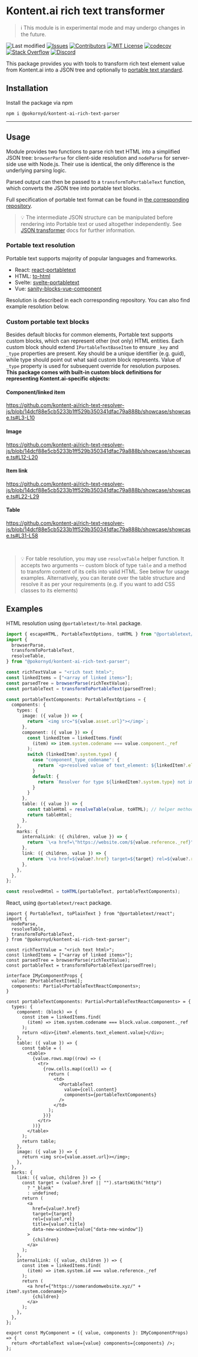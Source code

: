 # Kontent.ai rich text transformer

> :information_source: This module is in experimental mode and may undergo changes in the future.

![Last modified][last-commit]
[![Issues][issues-shield]][issues-url]
[![Contributors][contributors-shield]][contributors-url]
[![MIT License][license-shield]][license-url]
[![codecov][codecov-shield]][codecov-url]
[![Stack Overflow][stack-shield]](https://stackoverflow.com/tags/kontent-ai)
[![Discord][discord-shield]](https://discord.gg/SKCxwPtevJ)

This package provides you with tools to transform rich text element value from Kontent.ai into a JSON tree and optionally to [portable text standard](https://github.com/portabletext/portabletext).

## Installation

Install the package via npm

`npm i @pokornyd/kontent-ai-rich-text-parser`

---

## Usage

Module provides two functions to parse rich text HTML into a simplified JSON tree: `browserParse` for client-side resolution and `nodeParse` for server-side use with Node.js. Their use is identical, the only difference is the underlying parsing logic.

Parsed output can then be passed to a `transformToPortableText` function, which converts the JSON tree into portable text blocks.

Full specification of portable text format can be found in [the corresponding repository](https://github.com/portabletext/portabletext).

> 💡 The intermediate JSON structure can be manipulated before rendering into Portable text or used altogether independently. See [JSON transformer](docs/index.md) docs for further information.

### Portable text resolution

Portable text supports majority of popular languages and frameworks.

- React: [react-portabletext](https://github.com/portabletext/react-portabletext)
- HTML: [to-html](https://github.com/portabletext/to-html)
- Svelte: [svelte-portabletext](https://github.com/portabletext/svelte-portabletext)
- Vue: [sanity-blocks-vue-component](https://github.com/rdunk/sanity-blocks-vue-component)

Resolution is described in each corresponding repository. You can also find example resolution below.

### Custom portable text blocks

Besides default blocks for common elements, Portable text supports custom blocks, which can represent other (not only) HTML entities. Each custom block should extend `IPortableTextBaseItem` to ensure `_key` and `_type` properties are present. Key should be a unique identifier (e.g. guid), while type should point out what said custom block represents. Value of `_type` property is used for subsequent override for resolution purposes. **This package comes with built-in custom block definitions for representing Kontent.ai-specific objects:**

#### Component/linked item

https://github.com/kontent-ai/rich-text-resolver-js/blob/14dcf88e5cb5233b1ff529b350341dfac79a888b/showcase/showcase.ts#L3-L10

#### Image

https://github.com/kontent-ai/rich-text-resolver-js/blob/14dcf88e5cb5233b1ff529b350341dfac79a888b/showcase/showcase.ts#L12-L20

#### Item link

https://github.com/kontent-ai/rich-text-resolver-js/blob/14dcf88e5cb5233b1ff529b350341dfac79a888b/showcase/showcase.ts#L22-L29

#### Table

https://github.com/kontent-ai/rich-text-resolver-js/blob/14dcf88e5cb5233b1ff529b350341dfac79a888b/showcase/showcase.ts#L31-L58

<br>

> 💡 For table resolution, you may use `resolveTable` helper function. It accepts two arguments -- custom block of type `table` and a method to transform content of its cells into valid HTML. See below for usage examples. Alternatively, you can iterate over the table structure and resolve it as per your requirements (e.g. if you want to add CSS classes to its elements)

## Examples

HTML resolution using `@portabletext/to-html` package.

```ts
import { escapeHTML, PortableTextOptions, toHTML } from "@portabletext/to-html";
import {
  browserParse,
  transformToPortableText,
  resolveTable,
} from "@pokornyd/kontent-ai-rich-text-parser";

const richTextValue = "<rich text html>";
const linkedItems = ["<array of linked items>"];
const parsedTree = browserParse(richTextValue);
const portableText = transformToPortableText(parsedTree);

const portableTextComponents: PortableTextOptions = {
  components: {
    types: {
      image: ({ value }) => {
        return `<img src="${value.asset.url}"></img>`;
      },
      component: ({ value }) => {
        const linkedItem = linkedItems.find(
          (item) => item.system.codename === value.component._ref
        );
        switch (linkedItem?.system.type) {
          case "component_type_codename": {
            return `<p>resolved value of text_element: ${linkedItem?.elements.text_element.value}</p>`;
          }
          default: {
            return `Resolver for type ${linkedItem?.system.type} not implemented.`;
          }
        }
      },
      table: ({ value }) => {
        const tableHtml = resolveTable(value, toHTML); // helper method for resolving tables
        return tableHtml;
      },
    },
    marks: {
      internalLink: ({ children, value }) => {
        return `\<a href=\"https://website.com/${value.reference._ref}">${children}</a>`;
      },
      link: ({ children, value }) => {
        return `\<a href=${value?.href} target=${target} rel=${value?.rel} title=${value?.title} data-new-window=${value["data-new-window"]}>${children}</a>`;
      },
    },
  },
};

const resolvedHtml = toHTML(portableText, portableTextComponents);
```

React, using `@portabletext/react` package.

```tsx
import { PortableText, toPlainText } from "@portabletext/react";
import {
  nodeParse,
  resolveTable,
  transformToPortableText,
} from "@pokornyd/kontent-ai-rich-text-parser";

const richTextValue = "<rich text html>";
const linkedItems = ["<array of linked items>"];
const parsedTree = browserParse(richTextValue);
const portableText = transformToPortableText(parsedTree);

interface IMyComponentProps {
  value: IPortableTextItem[];
  components: Partial<PortableTextReactComponents>;
}

const portableTextComponents: Partial<PortableTextReactComponents> = {
  types: {
    component: (block) => {
      const item = linkedItems.find(
        (item) => item.system.codename === block.value.component._ref
      );
      return <div>{item?.elements.text_element.value}</div>;
    },
    table: ({ value }) => {
      const table = (
        <table>
          {value.rows.map((row) => (
            <tr>
              {row.cells.map((cell) => {
                return (
                  <td>
                    <PortableText
                      value={cell.content}
                      components={portableTextComponents}
                    />
                  </td>
                );
              })}
            </tr>
          ))}
        </table>
      );
      return table;
    },
    image: ({ value }) => {
      return <img src={value.asset.url}></img>;
    },
  },
  marks: {
    link: ({ value, children }) => {
      const target = (value?.href || "").startsWith("http")
        ? "_blank"
        : undefined;
      return (
        <a
          href={value?.href}
          target={target}
          rel={value?.rel}
          title={value?.title}
          data-new-window={value["data-new-window"]}
        >
          {children}
        </a>
      );
    },
    internalLink: ({ value, children }) => {
      const item = linkedItems.find(
        (item) => item.system.id === value.reference._ref
      );
      return (
        <a href={"https://somerandomwebsite.xyz/" + item?.system.codename}>
          {children}
        </a>
      );
    },
  },
};

export const MyComponent = ({ value, components }: IMyComponentProps) => {
  return <PortableText value={value} components={components} />;
};
```

[last-commit]: https://img.shields.io/github/last-commit/kontent-ai/rich-text-resolver-js?style=for-the-badge
[contributors-shield]: https://img.shields.io/github/contributors/kontent-ai/rich-text-resolver-js?style=for-the-badge
[contributors-url]: https://github.com/kontent-ai/rich-text-resolver-js/graphs/contributors
[issues-shield]: https://img.shields.io/github/issues/kontent-ai/rich-text-resolver-js.svg?style=for-the-badge
[issues-url]: https://github.com/kontent-ai/rich-text-resolver-js/issues
[license-shield]: https://img.shields.io/github/license/kontent-ai/rich-text-resolver-js?label=license&style=for-the-badge
[license-url]: https://github.com/kontent-ai/rich-text-resolver-js/blob/main/LICENSE
[stack-shield]: https://img.shields.io/badge/Stack%20Overflow-ASK%20NOW-FE7A16.svg?logo=stackoverflow&logoColor=white&style=for-the-badge
[discord-shield]: https://img.shields.io/discord/821885171984891914?label=Discord&logo=Discord&logoColor=white&style=for-the-badge
[codecov-shield]: https://img.shields.io/codecov/c/github/kontent-ai/rich-text-resolver-js/main.svg?style=for-the-badge
[codecov-url]: https://app.codecov.io/github/kontent-ai/rich-text-resolver-js
